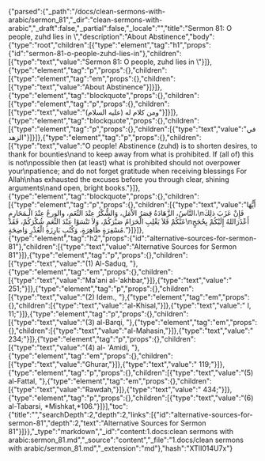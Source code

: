 {"parsed":{"_path":"/docs/clean-sermons-with-arabic/sermon_81","_dir":"clean-sermons-with-arabic","_draft":false,"_partial":false,"_locale":"","title":"Sermon 81:  O people, zuhd lies in \\","description":"About Abstinence","body":{"type":"root","children":[{"type":"element","tag":"h1","props":{"id":"sermon-81-o-people-zuhd-lies-in"},"children":[{"type":"text","value":"Sermon 81:  O people, zuhd lies in \\"}]},{"type":"element","tag":"p","props":{},"children":[{"type":"element","tag":"em","props":{},"children":[{"type":"text","value":"About Abstinence"}]}]},{"type":"element","tag":"blockquote","props":{},"children":[{"type":"element","tag":"p","props":{},"children":[{"type":"text","value":"ومن كلام له (عليه السلام)"}]}]},{"type":"element","tag":"blockquote","props":{},"children":[{"type":"element","tag":"p","props":{},"children":[{"type":"text","value":"في الزهد"}]}]},{"type":"element","tag":"p","props":{},"children":[{"type":"text","value":"O people! Abstinence (zuhd) is to shorten desires, to thank for bounties\nand to keep away from what is prohibited. If (all of) this is not\npossible then (at least) what is prohibited should not overpower your\npatience; and do not forget gratitude when receiving blessings For Allah\nhas exhausted the excuses before you through clear, shining arguments\nand open, bright books."}]},{"type":"element","tag":"blockquote","props":{},"children":[{"type":"element","tag":"p","props":{},"children":[{"type":"text","value":"أَيُّهَا النَّاسُ، الزَّهَادَةُ قِصَرُ الاْمَلِ، وَالشُّكْرُ عِنْدَ النِّعَمِ، والورعُ عِنْدَ الْـمَحَارِمِ،\nفَإِنْ عَزَبَ ذلِكَ عَنْكُمْ فَلاَ يَغْلِبِ الْحَرَامُ صَبْرَكُمْ، وَلاَ تَنْسَوْا عِنْدَ النِّعَمِ شُكْرَكُمْ، فَقَدْ\nأَعْذَرَاللهُ إِلَيْكُمْ بِحُجَجٍ مُسْفِرَةٍ ظَاهِرَةٍ، وَكُتُبٍ بَارِزَةِ الْعُذْرِ وَاضِحَةٍ."}]}]},{"type":"element","tag":"h2","props":{"id":"alternative-sources-for-sermon-81"},"children":[{"type":"text","value":"Alternative Sources for Sermon 81"}]},{"type":"element","tag":"p","props":{},"children":[{"type":"text","value":"(1) Al-Saduq, "},{"type":"element","tag":"em","props":{},"children":[{"type":"text","value":"Ma'ani al-'akhbar,"}]},{"type":"text","value":" 251;"}]},{"type":"element","tag":"p","props":{},"children":[{"type":"text","value":"(2) Idem., "},{"type":"element","tag":"em","props":{},"children":[{"type":"text","value":"al-Khisal,"}]},{"type":"text","value":" I, 11;"}]},{"type":"element","tag":"p","props":{},"children":[{"type":"text","value":"(3) al-Barqi, "},{"type":"element","tag":"em","props":{},"children":[{"type":"text","value":"al-Mahasin,"}]},{"type":"text","value":" 234;"}]},{"type":"element","tag":"p","props":{},"children":[{"type":"text","value":"(4) al- 'Amidi, "},{"type":"element","tag":"em","props":{},"children":[{"type":"text","value":"Ghurar,"}]},{"type":"text","value":" 119;"}]},{"type":"element","tag":"p","props":{},"children":[{"type":"text","value":"(5) al-Fattal, "},{"type":"element","tag":"em","props":{},"children":[{"type":"text","value":"Rawdah,"}]},{"type":"text","value":" 434;"}]},{"type":"element","tag":"p","props":{},"children":[{"type":"text","value":"(6) al-Tabarsi, *Mishkat,*106."}]}],"toc":{"title":"","searchDepth":2,"depth":2,"links":[{"id":"alternative-sources-for-sermon-81","depth":2,"text":"Alternative Sources for Sermon 81"}]}},"_type":"markdown","_id":"content:1.docs:clean sermons with arabic:sermon_81.md","_source":"content","_file":"1.docs/clean sermons with arabic/sermon_81.md","_extension":"md"},"hash":"XTlI014U7x"}
